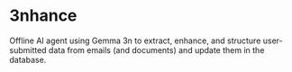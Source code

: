 # 3nhance
Offline AI agent using Gemma 3n to extract, enhance, and structure user-submitted data from emails (and documents) and update them in the database.
